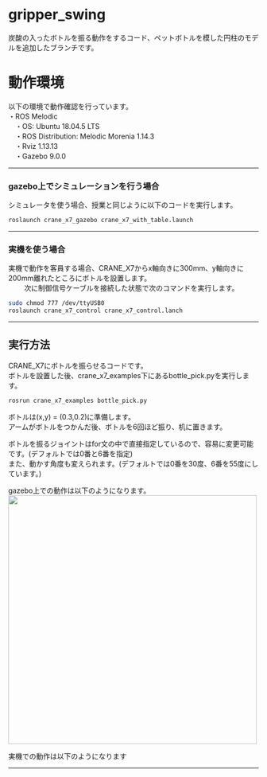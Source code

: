 # gripper_swing  
  
炭酸の入ったボトルを振る動作をするコード、ペットボトルを模した円柱のモデルを追加したブランチです。  
  


#  動作環境 
  
以下の環境で動作確認を行っています。  
・ROS Melodic  
　・OS: Ubuntu 18.04.5 LTS  
　・ROS Distribution: Melodic Morenia 1.14.3  
　・Rviz 1.13.13  
　・Gazebo 9.0.0  
   
 ---
 
 
  
###  gazebo上でシミュレーションを行う場合
  
シミュレータを使う場合、授業と同じように以下のコードを実行します。  

```sh
roslaunch crane_x7_gazebo crane_x7_with_table.launch
```  
---

###  実機を使う場合  
  
 実機で動作を客員する場合、CRANE_X7からx軸向きに300mm、y軸向きに200mm離れたところにボトルを設置します。  
 　　
 次に制御信号ケーブルを接続した状態で次のコマンドを実行します。  
 ```sh
 sudo chmod 777 /dev/ttyUSB0  
 roslaunch crane_x7_control crane_x7_control.lanch  
 ```

---

   
## 実行方法  
  
CRANE_X7にボトルを振らせるコードです。  
ボトルを設置した後、crane_x7_examples下にあるbottle_pick.pyを実行します。  
  
```sh
rosrun crane_x7_examples bottle_pick.py 
```  
  
ボトルは(x,y) = (0.3,0.2)に準備します。  
アームがボトルをつかんだ後、ボトルを6回ほど振り、机に置きます。  
  
ボトルを振るジョイントはfor文の中で直接指定しているので、容易に変更可能です。(デフォルトでは0番と6番を指定)  
また、動かす角度も変えられます。(デフォルトでは0番を30度、6番を55度にしています。)  

gazebo上での動作は以下のようになります。  
<img src=https://github.com/robotcreating2020-1/images/blob/master/simplescreenrecorder-2020-11-02_21.42.24.gif width=500px />  

実機での動作は以下のようになります


---
  
 
